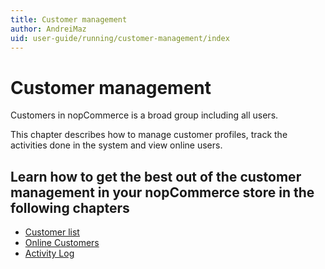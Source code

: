 ```yaml
---
title: Customer management
author: AndreiMaz
uid: user-guide/running/customer-management/index
---
```

# Customer management

Customers in nopCommerce is a broad group including all users.

This chapter describes how to manage customer profiles, track the activities done in the system and view online users.

## Learn how to get the best out of the customer management in your nopCommerce store in the following chapters

* [Customer list](xref:en-US/user-guide/running/customer-management/customer-list)
* [Online Customers](xref:en-US/user-guide/running/customer-management/online-customers)
* [Activity Log](xref:en-US/user-guide/running/customer-management/activity-log)
